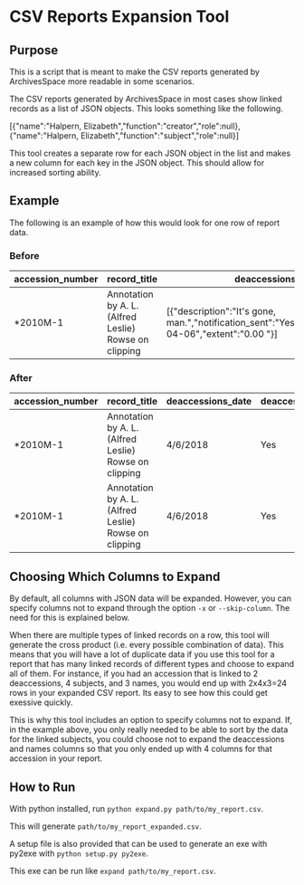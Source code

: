 # CSV Reports Expansion Tool

## Purpose
This is a script that is meant to make the CSV reports generated by ArchivesSpace more readable in some scenarios.

The CSV reports generated by ArchivesSpace in most cases show linked records as a list of JSON objects. This looks something like the following.

[{"name":"Halpern, Elizabeth","function":"creator","role":null},{"name":"Halpern, Elizabeth","function":"subject","role":null}]

This tool creates a separate row for each JSON object in the list and makes a new column for each key in the JSON object. This should allow for increased sorting ability.

## Example
The following is an example of how this would look for one row of report data.

### Before
|accession_number|record_title|deaccessions|names|
|---|---|---|---|
|*2010M-1|Annotation by A. L. (Alfred Leslie) Rowse on clipping|[{"description":"It's gone, man.","notification_sent":"Yes","date":"2018-04-06","extent":"0.00 "}]|[{"name":"Halpern, Elizabeth","function":"creator","role":null},{"name":"Halpern, Elizabeth","function":"subject","role":null}]|

### After
|accession_number|record_title|deaccessions_date|deaccessions_notification_sent|deaccessions_extent|deaccessions_description|names_name|names_function|names_role|
|---|---|---|---|---|---|---|---|---|
|*2010M-1|Annotation by A. L. (Alfred Leslie) Rowse on clipping|4/6/2018|Yes|0|It's gone, man.|Halpern, Elizabeth|creator||
|*2010M-1|Annotation by A. L. (Alfred Leslie) Rowse on clipping|4/6/2018|Yes|0|It's gone, man.|Halpern, Elizabeth|subject||

## Choosing Which Columns to Expand
By default, all columns with JSON data will be expanded. However, you can specify columns not to expand through the option `-x` or `--skip-column`. The need for this is explained below.

When there are multiple types of linked records on a row, this tool will generate the cross product (i.e. every possible combination of data). This means that you will have a lot of duplicate data if you use this tool for a report that has many linked records of different types and choose to expand all of them. For instance, if you had an accession that is linked to 2 deaccessions, 4 subjects, and 3 names, you would end up with 2x4x3=24 rows in your expanded CSV report. Its easy to see how this could get exessive quickly.

This is why this tool includes an option to specify columns not to expand. If, in the example above, you only really needed to be able to sort by the data for the linked subjects,  you could choose not to expand the deaccessions and names columns so that you only ended up with 4 columns for that accession in your report.

## How to Run
With python installed, run `python expand.py path/to/my_report.csv`.

This will generate `path/to/my_report_expanded.csv`.

A setup file is also provided that can be used to generate an exe with py2exe with `python setup.py py2exe`.

This exe can be run like `expand path/to/my_report.csv`.